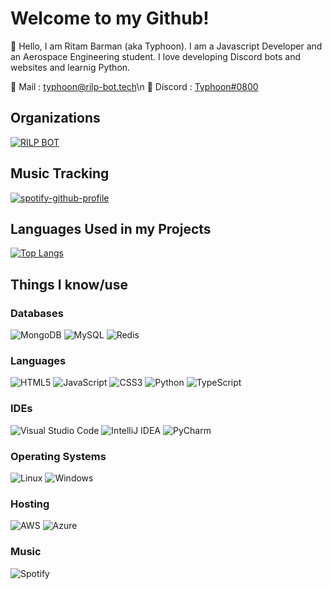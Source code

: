 # Welcome to my Github!

👋 Hello, I am Ritam Barman (aka Typhoon). I am a Javascript Developer and an Aerospace Engineering student. I love developing Discord bots and websites and learnig Python.

🔗 Mail : [typhoon@rilp-bot.tech](mailto:typhoon@rilp-bot.tech)\n
🔗 Discord : [Typhoon#0800](https://discord.com/users/455046083953950731)

## Organizations
[![RILP BOT](https://avatars.githubusercontent.com/u/73837708?s=200&v=4)](https://github.com/RILPBOT)

## Music Tracking
<!-- https://github.com/kittinan/spotify-github-profile -->
[![spotify-github-profile](https://spotify-github-profile.vercel.app/api/view?uid=31k3lqhwjoiu4dpdqlqiajysc23i&cover_image=false&theme=default&bar_color=f525e6&bar_color_cover=false)](https://spotify-github-profile.vercel.app/api/view?uid=31k3lqhwjoiu4dpdqlqiajysc23i&redirect=true)

## Languages Used in my Projects
<!-- https://github.com/anuraghazra/github-readme-stats -->
[![Top Langs](https://github-readme-stats.vercel.app/api/top-langs/?username=typhoon11&layout=compact)](https://github.com/typhoon11)

## Things I know/use
<!-- https://github.com/Ileriayo/markdown-badges -->
### Databases
![MongoDB](https://img.shields.io/badge/MongoDB-%234ea94b.svg?style=for-the-badge&logo=mongodb&logoColor=white)
![MySQL](https://img.shields.io/badge/mysql-%2300f.svg?style=for-the-badge&logo=mysql&logoColor=white)
![Redis](https://img.shields.io/badge/redis-%23DD0031.svg?style=for-the-badge&logo=redis&logoColor=white)
### Languages
![HTML5](https://img.shields.io/badge/html5-%23E34F26.svg?style=for-the-badge&logo=html5&logoColor=white) 
![JavaScript](https://img.shields.io/badge/javascript-%23323330.svg?style=for-the-badge&logo=javascript&logoColor=%23F7DF1E)
![CSS3](https://img.shields.io/badge/css3-%231572B6.svg?style=for-the-badge&logo=css3&logoColor=white)
![Python](https://img.shields.io/badge/python-3670A0?style=for-the-badge&logo=python&logoColor=ffdd54) 
![TypeScript](https://img.shields.io/badge/typescript-%23007ACC.svg?style=for-the-badge&logo=typescript&logoColor=white)
### IDEs
![Visual Studio Code](https://img.shields.io/badge/Visual%20Studio%20Code-0078d7.svg?style=for-the-badge&logo=visual-studio-code&logoColor=white) 
![IntelliJ IDEA](https://img.shields.io/badge/IntelliJIDEA-000000.svg?style=for-the-badge&logo=intellij-idea&logoColor=white)
![PyCharm](https://img.shields.io/badge/pycharm-143?style=for-the-badge&logo=pycharm&logoColor=black&color=black&labelColor=green)
### Operating Systems
![Linux](https://img.shields.io/badge/Linux-FCC624?style=for-the-badge&logo=linux&logoColor=black) 
![Windows](https://img.shields.io/badge/Windows-0078D6?style=for-the-badge&logo=windows&logoColor=white)
### Hosting
![AWS](https://img.shields.io/badge/AWS-%23FF9900.svg?style=for-the-badge&logo=amazon-aws&logoColor=white)
![Azure](https://img.shields.io/badge/azure-%230072C6.svg?style=for-the-badge&logo=microsoftazure&logoColor=white)
### Music
![Spotify](https://img.shields.io/badge/Spotify-1ED760?style=for-the-badge&logo=spotify&logoColor=white)

